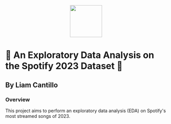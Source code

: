 <p align="center">
<img src="https://github.com/user-attachments/assets/9be4c329-e2f3-40e9-86df-bce547ba8d78" width="100" class="center"> <br>
</p>

# :musical_note: An Exploratory Data Analysis on the Spotify 2023 Dataset :musical_note:
## By Liam Cantillo
### Overview 
This project aims to perform an exploratory data analysis (EDA) on Spotify's most streamed songs of 2023.
